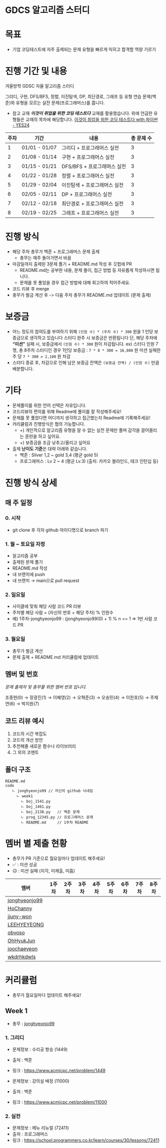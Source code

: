 # GDCS 알고리즘 스터디

# 목표

- 기업 코딩테스트에 자주 출제되는 문제 유형을 빠르게 익히고 합격할 역량 기르기

# 진행 기간 및 내용

겨울방학 GDSC 자율 알고리즘 스터디

그리디, 구현, DFS/BFS, 정렬, 이진탐색, DP, 최단경로, 그래프 등 유형 연습 문제(백준)와 유형을 모르는 실전 문제(프로그래머스)를 풉니다.

- 참고 교재
  **_이것이 취업을 위한 코딩 테스트다_** 교재를 활용했습니다. 위에 언급한 유형들은 교재의 목차에 해당합니다.
  [이것이 취업을 위한 코딩 테스트다 with 파이썬 - YES24](http://www.yes24.com/Product/Goods/91433923)

| 주차 | 기간          | 내용                                                    | 총 문제 수 |
| ---- | ------------- | ------------------------------------------------------- | ---------- |
| 1    | 01/01 - 01/07 | 그리디 + 프로그래머스 실전                               | 3          |
| 2    | 01/08 - 01/14 | 구현 + 프로그래머스 실전                                 | 3          |
| 3    | 01/15 - 01/21 | DFS/BFS + 프로그래머스 실전                              | 3          |
| 4    | 01/22 - 01/28 | 정렬 + 프로그래머스 실전                                 | 3          |
| 5    | 01/29 - 02/04 | 이진탐색 + 프로그래머스 실전                             | 3          |
| 6    | 02/05 - 02/11 | DP + 프로그래머스 실전                                   | 3          |
| 7    | 02/12 - 02/18 | 최단경로 + 프로그래머스 실전                             | 3          |
| 8    | 02/19 - 02/25 | 그래프 + 프로그래머스 실전                               | 3          |

# 진행 방식

- 해당 주차 총무가 백준 + 프로그래머스 문제 출제
  - 총무는 매주 돌아가면서 바꿈
- 마감일까지 출제된 3문제 풀기 + README.md 작성 후 깃헙에 PR
  - README.md는 공부한 내용, 문제 풀이, 접근 방법 등 자유롭게 작성하시면 됩니다.
  - 문제를 못 풀었을 경우 접근 방법에 대해 회고하여 적어주세요.
- 코드 리뷰 후 merge
- 총무가 벌금 계산 후 -> 다음 주차 총무가 README.md 업데이트 (문제 출제)

# 보증금

- 어느 정도의 참여도를 부여하기 위해 `(인원 수) * (주차 수) * 300` 원을 1 인당 보증금으로 생각하고 있습니다
  스터디 완주 시 보증금은 반환됩니다
  단, 해당 주차에 **“미션”** 실패 시, 보증금에서 `(인원 수) * 300` 원이 차감됩니다.
  ex) 스터디 인원 7명, 총 8주차 스터디인 경우
  1인당 보증금 : `7 * 8 * 300 = 16,800` 원
  미션 실패한 주 당 `7 * 300 = 2,100` 원 차감
- 스터디 종료 후, 차감으로 인해 남은 보증금 잔액은 `(보증금 잔액) / (인원 수)` 만큼 배분합니다.

# 기타

- 문제풀이를 위한 언어 선택은 자유입니다.
- 코드리뷰의 편의를 위해 Readme에 풀이를 잘 작성해주세요!
- 문제를 못 풀었다면 어디까지 생각하고 접근했는지 Readme에 기록해주세요!
- 커리큘럼과 진행방식은 협의 가능합니다.
  - +) 개인적으로 알고리즘 유형을 알 수 없는 실전 문제만 풀며 감각을 끌어올리는 훈련을 하고 싶어요.
  - +) 보증금을 조금 낮추고/올리고 싶어요
- 출제 **난이도 기준**은 대략 아래와 같습니다.
  - 백준 : Silver 1,2 ~ gold 3,4 (평균 gold 5)
  - 프로그래머스 : Lv 2 ~ 4 (평균 Lv.3) (출처: 카카오 블라인드, 테크 인턴십 등)

# 진행 방식 상세

## 매 주 일정

### 0. 시작

- git clone 후 각자 github 아이디명으로 branch 파기

### 1. 월 ~ 토요일 자정

- 알고리즘 공부
- 출제된 문제 풀기
- README.md 작성
- 내 브랜치에 push
- 내 브랜치 → main으로 pull request

### 2. 일요일

- 사이클에 맞춰 해당 사람 코드 PR 리뷰
- 주차별 해당 사람 = (자신의 번호 + 해당 주차) % 인원수
- 예) 1주차-jonghyeonjo99 : (jonghyeonjo99(0) + 1) % n == 1 => 1번 사람 코드 PR

### 3. 월요일

- 총무가 벌금 계산
- 문제 출제 + README.md 커리큘럼에 업데이트

## 멤버 및 번호

_문제 출제자 및 총무를 위한 멤버 번호 입니다._

조종현(0) → 장광진(1) → 이혜영(2) → 오혁준(3) → 오송민(4) → 이찬호(5) → 주채연(6) → 박지원(7)

## 코드 리뷰 예시

1. 코드의 시간 복잡도
2. 코드의 개선 방안
3. 추천해줄 새로운 함수나 라이브러리
4. 그 외의 코멘트

## 폴더 구조

```
README.md
code
   ㄴ jonghyeonjo99 // 자신의 github 닉네임
     ㄴ week1
       ㄴ boj_1541.py
       ㄴ boj_1461.py
       ㄴ boj_2138.py   // 백준 문제
       ㄴ prog_12345.py // 프로그래머스 문제
       ㄴ README.md     // 1주차 README
```

# 멤버 별 제출 현황

- 총무가 PR 기준으로 월요일마다 업데이트 해주세요!
- ✅ : 미션 성공
- 😥 : 미션 실패 (지각, 미제출, 미흡)

| 멤버                                              | 1주차 | 2주차 | 3주차 | 4주차 | 5주차 | 6주차 | 7주차 | 8주차 |
| ------------------------------------------------- | ----- | ----- | ----- | ----- | ----- | ----- | ----- | ----- |
| [jonghyeonjo99](https://github.com/jonghyeonjo99) |     |     |     |     |     |     |      |      |
| [HoChanny](https://github.com/HoChanny)           |     |     |     |     |     |     |      |      |
| [jjuny-won](https://github.com/jjuny-won)         |     |     |     |     |     |     |      |      |
| [LEEHYEYEONG](https://github.com/LEEHYEYEONG)     |     |     |     |     |     |     |      |      |
| [obvoso](https://github.com/obvoso)               |     |     |     |     |     |     |      |      |
| [OhHyukJun](https://github.com/OhHyukJun)         |     |     |     |     |     |     |      |      |
| [joochaeyeon](https://github.com/joochaeyeon)     |     |     |     |     |     |     |      |      |
| [wkdrhkdwls](https://github.com/wkdrhkdwls)       |     |     |     |     |     |     |      |      |

# 커리큘럼

- 총무가 월요일마다 업데이트 해주세요!

## Week 1

- 총무 : [jonghyeonjo99](https://github.com/jonghyeonjo99)

### 1. 그리디

- 문제정보 : 수리공 항승 (1449)
- 출처 : 백준
- 링크 : https://www.acmicpc.net/problem/1449

- 문제정보 : 강의실 배정 (11000)
- 출처 : 백준
- 링크 : https://www.acmicpc.net/problem/11000

### 2. 실전

- 문제정보 : 메뉴 리뉴얼 (72411)
- 출처 : 프로그래머스
- 링크 : https://school.programmers.co.kr/learn/courses/30/lessons/72411


